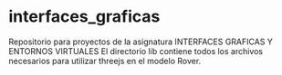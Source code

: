 # interfaces_graficas
Repositorio para proyectos de la asignatura INTERFACES GRAFICAS Y ENTORNOS VIRTUALES
El directorio lib contiene todos los archivos necesarios para utilizar threejs en el modelo Rover.

